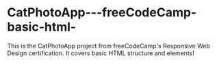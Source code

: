 # CatPhotoApp---freeCodeCamp-basic-html-
This is the CatPhotoApp project from freeCodeCamp's Responsive Web Design certification. It covers basic HTML structure and elements!
